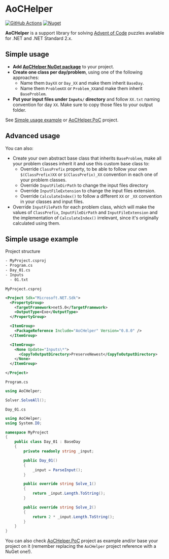 # AoCHelper

[![GitHub Actions][githubactionslogo]][githubactionslink]
[![Nuget][nugetlogo]][nugetlink]

**AoCHelper** is a support library for solving [Advent of Code](https://adventofcode.com/) puzzles available for .NET and .NET Standard 2.x.

## Simple usage

- **Add [AoCHelper NuGet package](https://www.nuget.org/packages/AoCHelper/)** to your project.
- **Create one class per day/problem**, using one of the following approaches:
  - Name them `DayXX` or `Day_XX` and make them inherit `BaseDay`.
  - Name them `ProblemXX` or ``Problem_XX``and make them inherit `BaseProblem`.
- **Put your input files under `Inputs/` directory** and follow `XX.txt` naming convention for day `XX`. Make sure to copy those files to your output folder.

See [Simple usage example](Simple-usage-example) or [AoCHelper.PoC](https://github.com/eduherminio/AoCHelper/tree/master/src/AoCHelper.PoC) project.

## Advanced usage

You can also:

- Create your own abstract base class that inherits `BaseProblem`, make all your problem classes inherit it and use this custom base class to:
  - Override `ClassPrefix` property, to be able to follow your own `$(ClassPrefix)XX` or `$(ClassPrefix)_XX` convention in each one of your problem classes.
  - Override `InputFileDirPath` to change the input files directory
  - Override `InputFileExtension` to change the input files extension.
  - Override `CalculateIndex()` to follow a different `XX` or `_XX` convention in your classes and input files.
- Override `InputFilePath` for each problem class, which will make the values of `ClassPrefix`, `InputFileDirPath` and `InputFileExtension` and the implementation of `CalculateIndex()` irrelevant, since it's originally calculated using them.

## Simple usage example

Project structure

```bash
- MyProject.csproj
- Program.cs
- Day_01.cs
- Inputs
  - 01.txt
```

`MyProject.csproj`

```xml
<Project Sdk="Microsoft.NET.Sdk">
  <PropertyGroup>
    <TargetFramework>net5.0</TargetFramework>
    <OutputType>Exe</OutputType>
  </PropertyGroup>

  <ItemGroup>
    <PackageReference Include="AoCHelper" Version="0.8.0" />
  </ItemGroup>

  <ItemGroup>
    <None Update="Inputs\*">
      <CopyToOutputDirectory>PreserveNewest</CopyToOutputDirectory>
    </None>
  </ItemGroup>

</Project>
```

`Program.cs`

```csharp
using AoCHelper;

Solver.SolveAll();
```

`Day_01.cs`

```csharp
using AoCHelper;
using System.IO;

namespace MyProject
{
    public class Day_01 : BaseDay
    {
        private readonly string _input;

        public Day_01()
        {
            _input = ParseInput();
        }

        public override string Solve_1()
        {
            return _input.Length.ToString();
        }

        public override string Solve_2()
        {
            return 2 * _input.Length.ToString();
        }
    }
}
```

You can also check [AoCHelper.PoC](https://github.com/eduherminio/AoCHelper/tree/master/src/AoCHelper.PoC) project as example and/or base your  project on it (remember replacing the `AoCHelper` project reference with a NuGet one!).

[githubactionslogo]: https://github.com/eduherminio/AoCHelper/workflows/CI/badge.svg
[githubactionslink]: https://github.com/eduherminio/AoCHelper/actions?query=workflow%3ACI
[nugetlogo]: https://img.shields.io/nuget/v/AocHelper.svg?style=flat-square&label=nuget
[nugetlink]: https://www.nuget.org/packages/AocHelper
